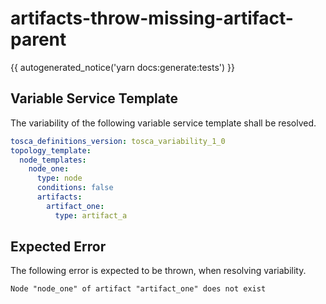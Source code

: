 # artifacts-throw-missing-artifact-parent

{{ autogenerated_notice('yarn docs:generate:tests') }}


## Variable Service Template

The variability of the following variable service template shall be resolved.

```yaml linenums="1"
tosca_definitions_version: tosca_variability_1_0
topology_template:
  node_templates:
    node_one:
      type: node
      conditions: false
      artifacts:
        artifact_one:
          type: artifact_a
```




## Expected Error

The following error is expected to be thrown, when resolving variability.

```text linenums="1"
Node "node_one" of artifact "artifact_one" does not exist
```
